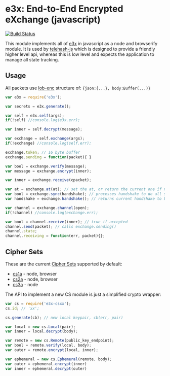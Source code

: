 e3x: End-to-End Encrypted eXchange (javascript)
===============================================

[![Build Status](https://travis-ci.org/telehash/e3x-js.svg?branch=master)](https://travis-ci.org/telehash/e3x-js)

This module implements all of [e3x](https://github.com/telehash/telehash.org/tree/master/v3/e3x) in javascript as a node and browserify module.  It is used by [telehash-js](https://github.com/telehash/telehash-js) which is designed to provide a friendly higher level api, whereas this is low level and expects the application to manage all state tracking.

## Usage

All packets use [lob-enc](https://github.com/telehash/lob-enc) structure of: `{json:{...}, body:Buffer(...)}`

```js
var e3x = require('e3x');

var secrets = e3x.generate();

var self = e3x.self(args);
if(!self) //console.log(e3x.err);

var inner = self.decrypt(message);

var exchange = self.exchange(args);
if(!exchange) //console.log(self.err);

exchange.token; // 16 byte buffer
exchange.sending = function(packet){ }

var bool = exchange.verify(message);
var message = exchange.encrypt(inner);

var inner = exchange.receive(cpacket);

var at = exchange.at(at); // set the at, or return the current one if none given, will start to timeout channels until in sync
var bool = exchange.sync(handshake); // processes handshake to do all setup stuff, resends channels if in sync
var handshake = exchange.handshake(); // returns current handshake to be sent

var channel = exchange.channel(open);
if(!channel) //console.log(exchange.err);

var bool = channel.receive(inner); // true if accepted
channel.send(packet); // calls exchange.sending()
channel.state;
channel.receiving = function(err, packet){};

```

## Cipher Sets

These are the current [Cipher Sets](https://github.com/telehash/telehash.org/tree/master/v3/e3x/cs) supported by default:

* [cs1a](https://github.com/quartzjer/e3x-cs1a) - node, browser
* [cs2a](https://github.com/quartzjer/telehash-cs2a) - node, browser
* [cs3a](https://github.com/quartzjer/telehash-cs3a) - node

The API to implement a new CS module is just a simplified crypto wrapper:

```js
var cs = require('e3x-csxx');
cs.id; // 'xx';

cs.generate(cb); // new local keypair, cb(err, pair)

var local = new cs.Local(pair);
var inner = local.decrypt(body);

var remote = new cs.Remote(public_key_endpoint);
var bool = remote.verify(local, body);
var outer = remote.encrypt(local, inner);

var ephemeral = new cs.Ephemeral(remote, body);
var outer = ephemeral.encrypt(inner)
var inner = ephemeral.decrypt(outer)


```
